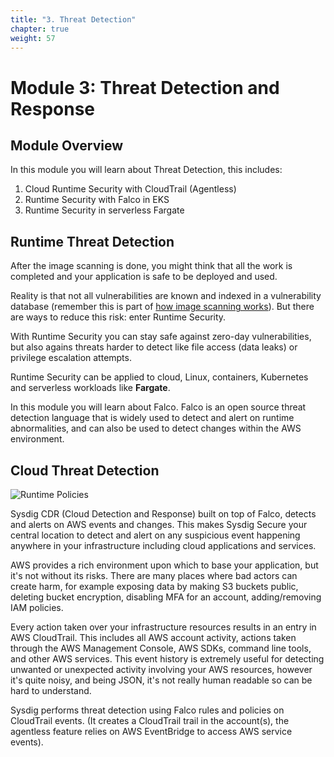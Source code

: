 ```yaml
---
title: "3. Threat Detection"
chapter: true
weight: 57
---
```


# Module 3: Threat Detection and Response

## Module Overview

In this module you will learn about Threat Detection, this includes:

1. Cloud Runtime Security with CloudTrail (Agentless)
2. Runtime Security with Falco in EKS 
3. Runtime Security in serverless Fargate


## Runtime Threat Detection

After the image scanning is done, you might think that all the work is completed and your application is safe to be deployed and used.

Reality is that not all vulnerabilities are known and indexed in a vulnerability database
(remember this is part of [how image scanning works](/2-vulnerability-management/9-digdeeper.html)). But there are ways to reduce this risk: enter Runtime Security.

With Runtime Security you can stay safe against 
zero-day vulnerabilities, but also agains threats harder to detect like file access (data leaks) or
privilege escalation attempts.

Runtime Security can be applied to cloud, Linux, containers, Kubernetes and serverless workloads like **Fargate**.

In this module you will learn about Falco. 
Falco is an open source threat detection language that is widely used to detect and alert on runtime abnormalities, and can also be used to detect changes within the AWS environment.


## Cloud Threat Detection

![Runtime Policies](/images/40_module_2/cdr-solution.png)

Sysdig CDR (Cloud Detection and Response) built on top of Falco, detects and alerts on AWS events and changes.  This makes Sysdig Secure your central location to detect and alert on any suspicious event happening anywhere in your infrastructure including cloud applications and services.

AWS provides a rich environment upon which to base your application, but it's not without its risks.  There are many places where bad actors can create harm, for example exposing data by making S3 buckets public, deleting bucket encryption, disabling MFA for an account, adding/removing IAM policies.

Every action taken over your infrastructure resources results in an entry in AWS CloudTrail. This includes all AWS account activity, actions taken through the AWS Management Console, AWS SDKs, command line tools, and other AWS services.  This event history is extremely useful for detecting unwanted or unexpected activity involving your AWS resources, however it's quite noisy, and being JSON, it's not really human readable so can be hard to understand.

Sysdig performs threat detection using Falco rules and policies on CloudTrail events. (It creates a CloudTrail trail in the account(s), the agentless feature relies on AWS EventBridge to access AWS service events).




